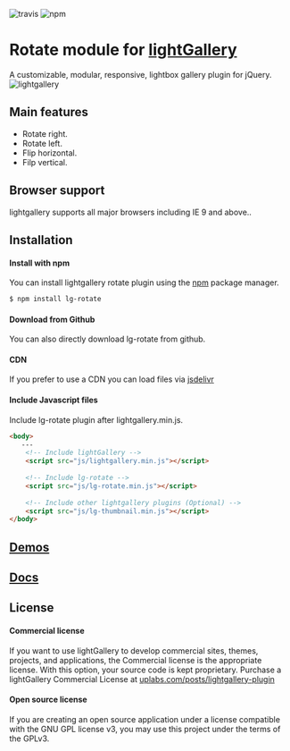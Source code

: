 ![travis](https://travis-ci.org/sachinchoolur/lg-rotate.svg?branch=master)
![npm](https://img.shields.io/npm/v/lg-rotate.svg)

# Rotate module for [lightGallery](http://sachinchoolur.github.io/lightGallery/)
A customizable, modular, responsive, lightbox gallery plugin for jQuery.
![lightgallery](https://raw.githubusercontent.com/sachinchoolur/lightGallery/master/lib/lg.png)

Main features
---

* Rotate right.
* Rotate left.
* Flip horizontal.
* Filp vertical.
 
Browser support
---
lightgallery supports all major browsers including IE 9 and above..


Installation
---

#### Install with npm

You can install lightgallery rotate plugin using the [npm](http://npmjs.org) package manager.

```sh
$ npm install lg-rotate
```
#### Download from Github

You can also directly download lg-rotate from github.

#### CDN
If you prefer to use a CDN you can load files via [jsdelivr](https://www.jsdelivr.com/projects/lg-rotate)

#### Include Javascript files
Include lg-rotate plugin after lightgallery.min.js.
``` html
<body>
   ---
    <!-- Include lightGallery -->
    <script src="js/lightgallery.min.js"></script>
    
    <!-- Include lg-rotate -->
    <script src="js/lg-rotate.min.js"></script>
    
    <!-- Include other lightgallery plugins (Optional) -->
    <script src="js/lg-thumbnail.min.js"></script>
</body>  
```

[Demos](http://sachinchoolur.github.io/lightGallery/)
----
  
[Docs](http://sachinchoolur.github.io/lightGallery/docs/api.html#lg-rotate)
-----

License
---

#### Commercial license
If you want to use lightGallery to develop commercial sites, themes, projects, and applications, the Commercial license is the appropriate license. With this option, your source code is kept proprietary. Purchase a lightGallery Commercial License at [uplabs.com/posts/lightgallery-plugin](https://www.uplabs.com/posts/lightgallery-plugin)

#### Open source license

If you are creating an open source application under a license compatible with the GNU GPL license v3, you may use this project under the terms of the GPLv3.

